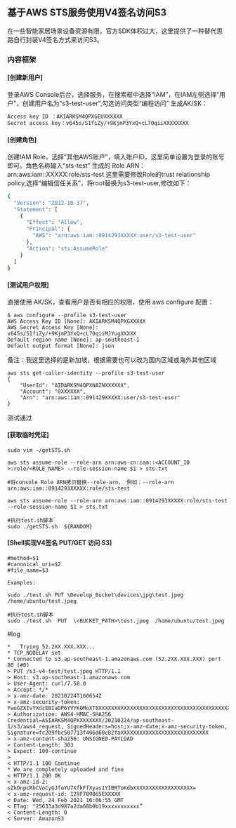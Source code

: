 ## 基于AWS STS服务使用V4签名访问S3

在一些智能家居场景设备资源有限，官方SDK体积过大，这里提供了一种替代思路自行封装V4签名方式来访问S3。


### 内容框架

#### [创建新用户]

登录AWS Console后台，选择服务，在搜索框中选择“IAM”，在IAM左侧选择“用户”，创建用户名为“s3-test-user”,勾选访问类型“编程访问”
生成AK/SK：

```Bash
Access key ID ：AKIARKSM4QPXGEUXXXXXX
Secret access key：v645s/S1fiZy/+9KjmP3YxQ+cL70qiiXXXXXXXX
```

#### [创建角色]

创建IAM Role，选择“其他AWS账户”，填入账户ID，这里简单设置为登录的账号即可。角色名称输入“sts-test”
生成的 Role ARN：arn:aws:iam::XXXXX:role/sts-test
这里需要修改Role的trust relationship policy,选择“编辑信任关系”，将root替换为s3-test-user,修改如下：
```Bash
{
  "Version": "2012-10-17",
  "Statement": [
    {
      "Effect": "Allow",
      "Principal": {
        "AWS": "arn:aws:iam::0914293XXXXX:user/s3-test-user"
      },
      "Action": "sts:AssumeRole"
    }
  ]
}
```
#### [测试用户权限]
直接使用 AK/SK，查看用户是否有相应的权限，使用 aws configure 配置：
```
$ aws configure --profile s3-test-user
AWS Access Key ID [None]: AKIARKSM4QPXGXXXXX
AWS Secret Access Key [None]: v645s/S1fiZy/+9KjmP3YxQ+cL70qiiMJYugXXXXX
Default region name [None]: ap-southeast-1
Default output format [None]: json 
```
备注：我这里选择的是新加坡，根据需要也可以改为国内区域或海外其他区域
```
aws sts get-caller-identity --profile s3-test-user
{
    "UserId": "AIDARKSM4QPXNAZNXXXXXX",
    "Account": "0XXXXXX",
    "Arn": "arn:aws:iam::091429XXXXX:user/s3-test-user"
}
```
测试通过

#### [获取临时凭证]
```
sudo vim ~/getSTS.sh

aws sts assume-role --role-arn arn:aws-cn:iam::<ACCOUNT_ID >:role/<ROLE_NAME> --role-session-name $1 > sts.txt

#将console Role ARN拷贝替换--role-arn， 例如：--role-arn  arn:aws:iam::0914293XXXXX:role/sts-test

aws sts assume-role --role-arn arn:aws:iam::0914293XXXXX:role/sts-test --role-session-name $1 > sts.txt

#执行test.sh脚本
sudo ./getSTS.sh  ${RANDOM} 
```

#### [Shell实现V4签名 PUT/GET 访问 S3]
```
#method=$1
#canonical_uri=$2
#file_name=$3

Examples:

sudo ./test.sh PUT \Develop_Bucket\devices\jpg\test.jpeg   /home/ubuntu/test.jpeg

#执行test.sh脚本
sudo ./test.sh 	PUT  \<BUCKET_PATH>\test.jpeg  /home/ubuntu/test.jpeg
```
#log
```
*   Trying 52.2XX.XXX.XXX...
* TCP_NODELAY set
* Connected to s3.ap-southeast-1.amazonaws.com (52.2XX.XXX.XXX) port 80 (#0)
> PUT /s3-v4-test/test.jpeg HTTP/1.1
> Host: s3.ap-southeast-1.amazonaws.com
> User-Agent: curl/7.58.0
> Accept: */*
> x-amz-date: 20210224T160654Z
> x-amz-security-token: FwoGZXIvYXdzEBIaDP6YVYKOMoXT8XXXXXXXXXXXXXXXXXXXXXXXXXXXXXXXXXXXXXXXXXXXXXXXXXXXXXXXXXX
> Authorization: AWS4-HMAC-SHA256 Credential=ASIARKSM4QPXXXXXXXX/20210224/ap-southeast-1/s3/aws4_request, SignedHeaders=host;x-amz-date;x-amz-security-token, Signature=fc209fbc507713f406d60c82faXXXXXXXXXXXXXXXXXXXXXXXXXXXX
> x-amz-content-sha256: UNSIGNED-PAYLOAD
> Content-Length: 303
> Expect: 100-continue
> 
< HTTP/1.1 100 Continue
* We are completely uploaded and fine
< HTTP/1.1 200 OK
< x-amz-id-2: sZkOnpcRbCVoCyGJfoYU7XfkFfXyas1YIBRToKdbXXXXXXXXXXXXXXXXXXX=
< x-amz-request-id: 129F789865EXXXXX
< Date: Wed, 24 Feb 2021 16:06:55 GMT
< ETag: "25633a3d987a2da68b0b19xxxxxxxxxxx”
< Content-Length: 0
< Server: AmazonS3
```
